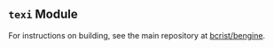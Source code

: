 ## `texi` Module
For instructions on building, see the main repository at
[bcrist/bengine](https://github.com/magicmoremagic/bengine).
